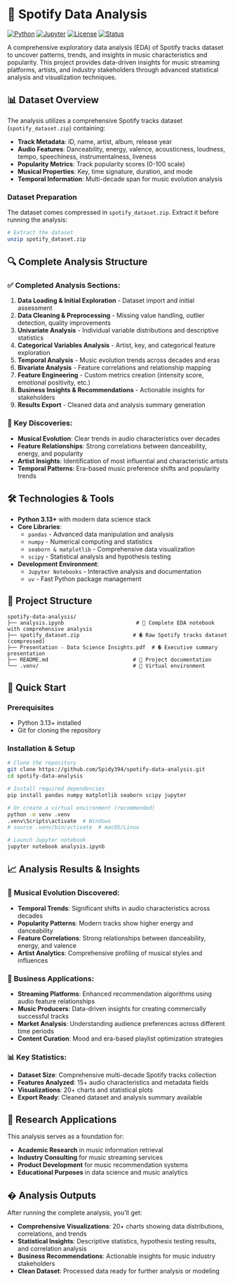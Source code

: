 # 🎵 Spotify Data Analysis

[![Python](https://img.shields.io/badge/Python-3.8+-blue.svg)](https://python.org)
[![Jupyter](https://img.shields.io/badge/Jupyter-Notebook-orange.svg)](https://jupyter.org)
[![License](https://img.shields.io/badge/License-Educational-green.svg)](LICENSE)
[![Status](https://img.shields.io/badge/Status-Complete-success.svg)](https://github.com/Maximus-ash/EDA)

A comprehensive exploratory data analysis (EDA) of Spotify tracks dataset to uncover patterns, trends, and insights in music characteristics and popularity. This project provides data-driven insights for music streaming platforms, artists, and industry stakeholders through advanced statistical analysis and visualization techniques.

## 📊 Dataset Overview

The analysis utilizes a comprehensive Spotify tracks dataset (`spotify_dataset.zip`) containing:

- **Track Metadata**: ID, name, artist, album, release year
- **Audio Features**: Danceability, energy, valence, acousticness, loudness, tempo, speechiness, instrumentalness, liveness
- **Popularity Metrics**: Track popularity scores (0-100 scale)
- **Musical Properties**: Key, time signature, duration, and mode
- **Temporal Information**: Multi-decade span for music evolution analysis

### Dataset Preparation

The dataset comes compressed in `spotify_dataset.zip`. Extract it before running the analysis:

```bash
# Extract the dataset
unzip spotify_dataset.zip
```

## 🔍 Complete Analysis Structure

### ✅ **Completed Analysis Sections:**

1. **Data Loading & Initial Exploration** - Dataset import and initial assessment
2. **Data Cleaning & Preprocessing** - Missing value handling, outlier detection, quality improvements
3. **Univariate Analysis** - Individual variable distributions and descriptive statistics
4. **Categorical Variables Analysis** - Artist, key, and categorical feature exploration
5. **Temporal Analysis** - Music evolution trends across decades and eras
6. **Bivariate Analysis** - Feature correlations and relationship mapping
7. **Feature Engineering** - Custom metrics creation (intensity score, emotional positivity, etc.)
8. **Business Insights & Recommendations** - Actionable insights for stakeholders
9. **Results Export** - Cleaned data and analysis summary generation

### 🎯 **Key Discoveries:**

- **Musical Evolution**: Clear trends in audio characteristics over decades
- **Feature Relationships**: Strong correlations between danceability, energy, and popularity
- **Artist Insights**: Identification of most influential and characteristic artists
- **Temporal Patterns**: Era-based music preference shifts and popularity trends

## 🛠️ Technologies & Tools

- **Python 3.13+** with modern data science stack
- **Core Libraries**:
  - `pandas` - Advanced data manipulation and analysis
  - `numpy` - Numerical computing and statistics
  - `seaborn & matplotlib` - Comprehensive data visualization
  - `scipy` - Statistical analysis and hypothesis testing
- **Development Environment**:
  - `Jupyter Notebooks` - Interactive analysis and documentation
  - `uv` - Fast Python package management

## 📁 Project Structure

```
spotify-data-analysis/
├── analysis.ipynb                       # 🔬 Complete EDA notebook with comprehensive analysis
├── spotify_dataset.zip                 # � Raw Spotify tracks dataset (compressed)
├── Presentation - Data Science Insights.pdf  # � Executive summary presentation
├── README.md                           # 📖 Project documentation
└── .venv/                              # 🐍 Virtual environment
```

## 🚀 Quick Start

### Prerequisites

- Python 3.13+ installed
- Git for cloning the repository

### Installation & Setup

```bash
# Clone the repository
git clone https://github.com/Spidy394/spotify-data-analysis.git
cd spotify-data-analysis

# Install required dependencies
pip install pandas numpy matplotlib seaborn scipy jupyter

# Or create a virtual environment (recommended)
python -m venv .venv
.venv\Scripts\activate  # Windows
# source .venv/bin/activate  # macOS/Linux

# Launch Jupyter notebook
jupyter notebook analysis.ipynb
```

## 📈 Analysis Results & Insights

### 🎵 **Musical Evolution Discovered:**

- **Temporal Trends**: Significant shifts in audio characteristics across decades
- **Popularity Patterns**: Modern tracks show higher energy and danceability
- **Feature Correlations**: Strong relationships between danceability, energy, and valence
- **Artist Analytics**: Comprehensive profiling of musical styles and influences

### 💼 **Business Applications:**

- **Streaming Platforms**: Enhanced recommendation algorithms using audio feature relationships
- **Music Producers**: Data-driven insights for creating commercially successful tracks
- **Market Analysis**: Understanding audience preferences across different time periods
- **Content Curation**: Mood and era-based playlist optimization strategies

### 📊 **Key Statistics:**

- **Dataset Size**: Comprehensive multi-decade Spotify tracks collection
- **Features Analyzed**: 15+ audio characteristics and metadata fields
- **Visualizations**: 20+ charts and statistical plots
- **Export Ready**: Cleaned dataset and analysis summary available

## 🔬 Research Applications

This analysis serves as a foundation for:

- **Academic Research** in music information retrieval
- **Industry Consulting** for music streaming services
- **Product Development** for music recommendation systems
- **Educational Purposes** in data science and music analytics

## � Analysis Outputs

After running the complete analysis, you'll get:

- **Comprehensive Visualizations**: 20+ charts showing data distributions, correlations, and trends
- **Statistical Insights**: Descriptive statistics, hypothesis testing results, and correlation analysis
- **Business Recommendations**: Actionable insights for music industry stakeholders
- **Clean Dataset**: Processed data ready for further analysis or modeling
